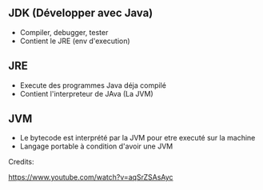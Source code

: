 

## JDK (Développer avec Java)

- Compiler, debugger, tester
- Contient le JRE (env d'execution)

## JRE
- Execute des programmes Java déja compilé
- Contient l'interpreteur de JAva (La JVM)

## JVM

- Le bytecode est interprété par la JVM pour etre executé sur la machine
- Langage portable à condition d'avoir une JVM




Credits: 

https://www.youtube.com/watch?v=aqSrZSAsAyc
